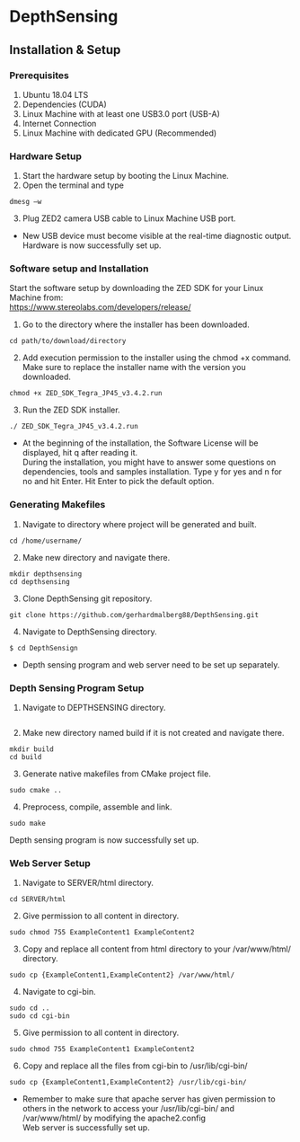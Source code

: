 # DepthSensing

## Installation & Setup
### Prerequisites
1.	Ubuntu 18.04 LTS
2.	Dependencies (CUDA)
3.	Linux Machine with at least one USB3.0 port (USB-A)
4.	Internet Connection
5.	Linux Machine with dedicated GPU (Recommended)
###	Hardware Setup
1. Start the hardware setup by booting the Linux Machine. 
2. Open the terminal and type  
```
dmesg –w  
```
3. Plug ZED2 camera USB cable to Linux Machine USB port. 
* New USB device must become visible at the real-time diagnostic output. 
Hardware is now successfully set up. 
### Software setup and Installation
Start the software setup by downloading the ZED SDK for your Linux Machine from:  
https://www.stereolabs.com/developers/release/  
1. Go to the directory where the installer has been downloaded.  
``` 
cd path/to/download/directory  
```
2. Add execution permission to the installer using the chmod +x command. Make sure to replace the installer name with the version you downloaded.  
```
chmod +x ZED_SDK_Tegra_JP45_v3.4.2.run   
```
3. Run the ZED SDK installer.    
```
./ ZED_SDK_Tegra_JP45_v3.4.2.run  
```
* At the beginning of the installation, the Software License will be displayed, hit q after reading it.  
During the installation, you might have to answer some questions on dependencies, tools and samples installation. Type y for yes and n for no and hit Enter. Hit Enter to pick the default option.  

### Generating Makefiles

1. Navigate to directory where project will be generated and built.
```
cd /home/username/  
```
2. Make new directory and navigate there. 
``` 
mkdir depthsensing  
cd depthsensing  
```
 3. Clone DepthSensing git repository.  
```
git clone https://github.com/gerhardmalberg88/DepthSensing.git  
```
4. Navigate to DepthSensing directory.  
```
$ cd DepthSensign  
```
* Depth sensing program and web server need to be set up separately.   
  
### Depth Sensing Program Setup
1. Navigate to DEPTHSENSING directory.  
```cd DEPTHSENSING
```

2. Make new directory named build if it is not created and navigate there.  
```
mkdir build  
cd build  
```
3. Generate native makefiles from CMake project file.  
```
sudo cmake ..  
```
4. Preprocess, compile, assemble and link.  
```
sudo make  
```
Depth sensing program is now successfully set up.   
   
### Web Server Setup
1. Navigate to SERVER/html directory.  
```
cd SERVER/html  
```
2. Give permission to all content in directory.  
```
sudo chmod 755 ExampleContent1 ExampleContent2  
```
3. Copy and replace all content from html directory to your /var/www/html/ directory.  
```
sudo cp {ExampleContent1,ExampleContent2} /var/www/html/  
```
4. Navigate to cgi-bin.  
```
sudo cd ..  
sudo cd cgi-bin  
```
5. Give permission to all content in directory.  
```
sudo chmod 755 ExampleContent1 ExampleContent2  
```
6. Copy and replace all the files from cgi-bin to /usr/lib/cgi-bin/  
```
sudo cp {ExampleContent1,ExampleContent2} /usr/lib/cgi-bin/  
```
* Remember to make sure that apache server has given permission to others in the network to access your /usr/lib/cgi-bin/ and /var/www/html/ by modifying the apache2.config  
Web server is successfully set up.  
